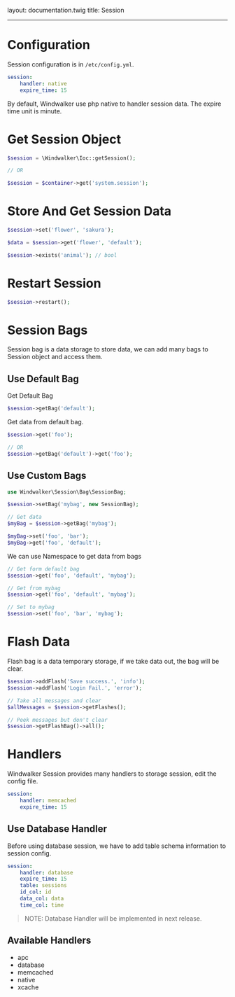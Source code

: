 layout: documentation.twig
title: Session

---

# Configuration

Session configuration is in `/etc/config.yml`.
 
``` yaml
session:
    handler: native
    expire_time: 15
```

By default, Windwalker use php native to handler session data. The expire time unit is minute.

# Get Session Object

``` php
$session = \Windwalker\Ioc::getSession();

// OR

$session = $container->get('system.session');
```

# Store And Get Session Data

``` php
$session->set('flower', 'sakura');

$data = $session->get('flower', 'default');

$session->exists('animal'); // bool
```

# Restart Session

``` php
$session->restart();
```

# Session Bags

Session bag is a data storage to store data, we can add many bags to Session object and access them.

## Use Default Bag

Get Default Bag

``` php
$session->getBag('default');
```

Get data from default bag.

``` php
$session->get('foo');

// OR
$session->getBag('default')->get('foo');
```

## Use Custom Bags

``` php
use Windwalker\Session\Bag\SessionBag;

$session->setBag('mybag', new SessionBag);

// Get data
$myBag = $session->getBag('mybag');

$myBag->set('foo', 'bar');
$myBag->get('foo', 'default');
```

We can use Namespace to get data from bags

``` php
// Get form default bag
$session->get('foo', 'default', 'mybag');

// Get from mybag
$session->get('foo', 'default', 'mybag');

// Set to mybag
$session->set('foo', 'bar', 'mybag');
```

# Flash Data

Flash bag is a data temporary storage, if we take data out, the bag will be clear.

``` php
$session->addFlash('Save success.', 'info');
$session->addFlash('Login Fail.', 'error');

// Take all messages and clear
$allMessages = $session->getFlashes();

// Peek messages but don't clear
$session->getFlashBag()->all();
``` 

# Handlers

Windwalker Session provides many handlers to storage session, edit the config file.

``` yaml
session:
    handler: memcached
    expire_time: 15
```

## Use Database Handler

Before using database session, we have to add table schema information to session config.

``` yaml
session:
    handler: database
    expire_time: 15
    table: sessions
    id_col: id
    data_col: data
    time_col: time
```

> NOTE: Database Handler will be implemented in next release.

## Available Handlers

- apc
- database
- memcached
- native
- xcache
